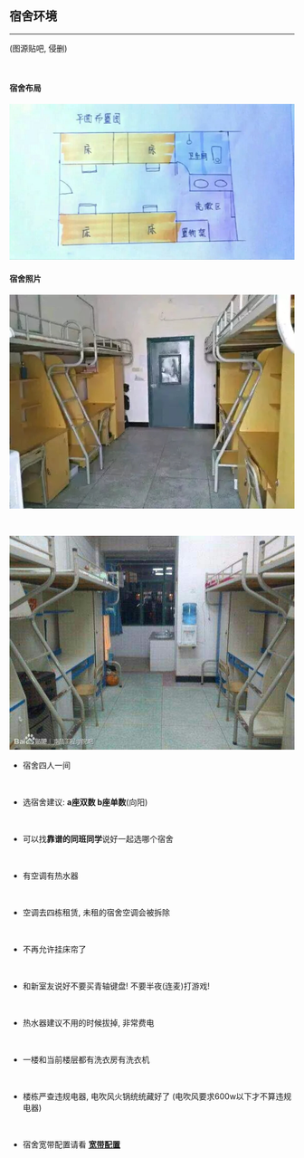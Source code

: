 ## 宿舍环境

--- 
(图源贴吧, 侵删)

<br>

#### 宿舍布局
![宿舍布局](../images/mdpics/dormitory1.png)

#### 宿舍照片
![宿舍照片1](../images/mdpics/dormitory2.jpg) 

<br>

![宿舍照片2](../images/mdpics/dormitory3.jpg)

* 宿舍四人一间
 
 <br>
 
* 选宿舍建议: **a座双数 b座单数**(向阳)
 
 <br>
 
* 可以找**靠谱的同班同学**说好一起选哪个宿舍 
 
 <br>
 
* 有空调有热水器
 
 <br>
 
* 空调去四栋租赁, 未租的宿舍空调会被拆除
 
 <br>

* 不再允许挂床帘了
 
 <br>
 
* 和新室友说好不要买青轴键盘! 不要半夜(连麦)打游戏! 
 
 <br>
 
* 热水器建议不用的时候拔掉, 非常费电
 
 <br>
 
* 一楼和当前楼层都有洗衣房有洗衣机
 
 <br>
 
* 楼栋严查违规电器, 电吹风火锅统统藏好了 (电吹风要求600w以下才不算违规电器)
 
 <br>
 
* 宿舍宽带配置请看 <u>**[宽带配置](/guide/wifi)**</u>
 
 <br>
 
